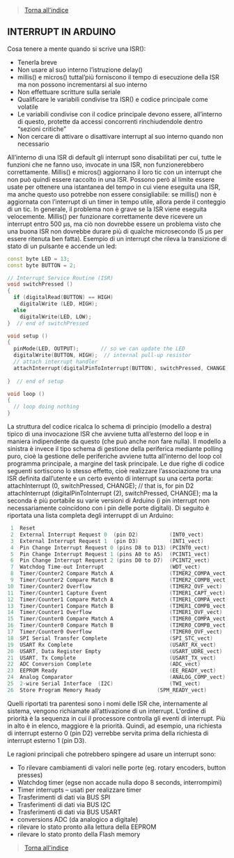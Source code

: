 >[Torna all'indice](indexinterrupts.md)
## **INTERRUPT IN ARDUINO**

Cosa tenere a mente quando si scrive una ISR():
-	Tenerla breve
-	Non usare al suo interno l’istruzione delay()
-	millis() e micros() tuttal’più forniscono il tempo di esecuzione della ISR ma non possono incrementarsi al suo interno
-	Non effettuare scritture sulla seriale
-	Qualificare le variabili condivise tra ISR() e codice principale come volatile
-	Le variabili condivise con il codice principale devono essere, all’interno di questo, protette da accessi concorrenti rinchiudendole dentro “sezioni critiche”
-	Non cercare di attivare o disattivare interrupt al suo interno quando non necessario

All’interno di una ISR di default gli interrupt sono disabilitati per cui, tutte le funzioni che ne fanno uso, invocate in una ISR, non funzionerebbero correttamente. Millis() e micros() aggiornano il loro tic con un interrupt che non può quindi essere raccolto in una ISR. Possono però al limite essere usate per ottenere una istantanea del tempo in cui viene eseguita una ISR, ma anche questo uso potrebbe non essere consigliabile: se millis() non è aggiornata con l’interrupt di un timer in tempo utile, allora perde il conteggio di un tic. In generale, il problema non è grave se la ISR viene eseguita velocemente. Millis() per funzionare correttamente deve ricevere un interrupt entro 500 μs, ma ciò non dovrebbe essere un problema visto che una buona ISR non dovrebbe durare più di qualche microsecondo (5 μs per essere ritenuta ben fatta).
Esempio di un interrupt che rileva la transizione di stato di un pulsante e accende un led:

```C++
const byte LED = 13;
const byte BUTTON = 2;

// Interrupt Service Routine (ISR)
void switchPressed ()
{
  if (digitalRead(BUTTON) == HIGH)
    digitalWrite (LED, HIGH);
  else
    digitalWrite(LED, LOW);
}  // end of switchPressed

void setup ()
{
  pinMode(LED, OUTPUT);  	  // so we can update the LED
  digitalWrite(BUTTON, HIGH);  // internal pull-up resistor
  // attach interrupt handler
  attachInterrupt(digitalPinToInterrupt(BUTTON), switchPressed, CHANGE);  
  
}  // end of setup

void loop ()
{
  // loop doing nothing 
} 
``` 
La struttura del codice ricalca lo schema di principio (modello a destra) tipico di una invocazione ISR che avviene tutta all’esterno del loop e in maniera indipendente da questo (che può anche non fare nulla). 
Il modello a sinistra è invece il tipo schema di gestione della periferica mediante polling puro, cioè la gestione delle periferiche avviene tutta all’interno del loop col programma principale, a margine del task principale.
Le due righe di codice seguenti sortiscono lo stesso effetto, cioè realizzare l’associazione tra una ISR definita dall’utente e un certo evento di interrupt su una certa porta:
attachInterrupt (0, switchPressed, CHANGE);    // that is, for pin D2
attachInterrupt (digitalPinToInterrupt (2), switchPressed, CHANGE); 
ma la seconda è più portabile su varie versioni di Arduino (i pin interrupt non necessariamente coincidono con i pin delle porte digitali).
Di seguito è riportata una lista completa degli interruppt di un Arduino:
```C++
 1  Reset 
 2  External Interrupt Request 0  (pin D2)          (INT0_vect)
 3  External Interrupt Request 1  (pin D3)          (INT1_vect)
 4  Pin Change Interrupt Request 0 (pins D8 to D13) (PCINT0_vect)
 5  Pin Change Interrupt Request 1 (pins A0 to A5)  (PCINT1_vect)
 6  Pin Change Interrupt Request 2 (pins D0 to D7)  (PCINT2_vect)
 7  Watchdog Time-out Interrupt                     (WDT_vect)
 8  Timer/Counter2 Compare Match A                  (TIMER2_COMPA_vect)
 9  Timer/Counter2 Compare Match B                  (TIMER2_COMPB_vect)
10  Timer/Counter2 Overflow                         (TIMER2_OVF_vect)
11  Timer/Counter1 Capture Event                    (TIMER1_CAPT_vect)
12  Timer/Counter1 Compare Match A                  (TIMER1_COMPA_vect)
13  Timer/Counter1 Compare Match B                  (TIMER1_COMPB_vect)
14  Timer/Counter1 Overflow                         (TIMER1_OVF_vect)
15  Timer/Counter0 Compare Match A                  (TIMER0_COMPA_vect)
16  Timer/Counter0 Compare Match B                  (TIMER0_COMPB_vect)
17  Timer/Counter0 Overflow                         (TIMER0_OVF_vect)
18  SPI Serial Transfer Complete                    (SPI_STC_vect)
19  USART Rx Complete                               (USART_RX_vect)
20  USART, Data Register Empty                      (USART_UDRE_vect)
21  USART, Tx Complete                              (USART_TX_vect)
22  ADC Conversion Complete                         (ADC_vect)
23  EEPROM Ready                                    (EE_READY_vect)
24  Analog Comparator                               (ANALOG_COMP_vect)
25  2-wire Serial Interface  (I2C)                  (TWI_vect)
26  Store Program Memory Ready                  (SPM_READY_vect)
```
Quelli riportati tra parentesi sono i nomi delle ISR che, internamente al sistema, vengono richiamate all’attivazione di un interrupt.
L'ordine di priorità è la sequenza in cui il processore controlla gli eventi di interrupt. Più in alto è in elenco, maggiore è la priorità. Quindi, ad esempio, una richiesta di interrupt esterno 0 (pin D2) verrebbe servita prima della richiesta di interrupt esterno 1 (pin D3).

Le ragioni principali che potrebbero spingere ad usare un interrupt sono:
-	To rilevare cambiamenti di valori nelle porte (eg. rotary encoders, button presses)
-	Watchdog timer (egse non accade nulla dopo 8 seconds, interrompimi)
-	Timer interrupts – usati per realizzare timer 
-	Trasferimenti di dati via BUS SPI
- Trasferimenti di dati via BUS I2C
-	Trasferimenti di dati via BUS USART
-	conversions ADC (da analogico a digitale)
- rilevare lo stato pronto alla lettura della EEPROM 
-	rilevare lo stato pronto della Flash memory 

>[Torna all'indice](indexinterrupts.md)
